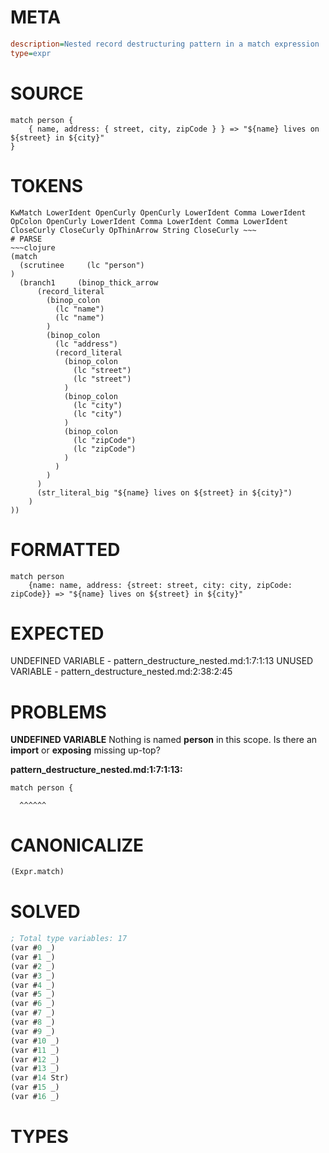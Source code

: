 # META
~~~ini
description=Nested record destructuring pattern in a match expression
type=expr
~~~
# SOURCE
~~~roc
match person {
    { name, address: { street, city, zipCode } } => "${name} lives on ${street} in ${city}"
}
~~~
# TOKENS
~~~text
KwMatch LowerIdent OpenCurly OpenCurly LowerIdent Comma LowerIdent OpColon OpenCurly LowerIdent Comma LowerIdent Comma LowerIdent CloseCurly CloseCurly OpThinArrow String CloseCurly ~~~
# PARSE
~~~clojure
(match
  (scrutinee     (lc "person")
)
  (branch1     (binop_thick_arrow
      (record_literal
        (binop_colon
          (lc "name")
          (lc "name")
        )
        (binop_colon
          (lc "address")
          (record_literal
            (binop_colon
              (lc "street")
              (lc "street")
            )
            (binop_colon
              (lc "city")
              (lc "city")
            )
            (binop_colon
              (lc "zipCode")
              (lc "zipCode")
            )
          )
        )
      )
      (str_literal_big "${name} lives on ${street} in ${city}")
    )
))
~~~
# FORMATTED
~~~roc
match person
	{name: name, address: {street: street, city: city, zipCode: zipCode}} => "${name} lives on ${street} in ${city}"
~~~
# EXPECTED
UNDEFINED VARIABLE - pattern_destructure_nested.md:1:7:1:13
UNUSED VARIABLE - pattern_destructure_nested.md:2:38:2:45
# PROBLEMS
**UNDEFINED VARIABLE**
Nothing is named **person** in this scope.
Is there an **import** or **exposing** missing up-top?

**pattern_destructure_nested.md:1:7:1:13:**
```roc
match person {
```
      ^^^^^^


# CANONICALIZE
~~~clojure
(Expr.match)
~~~
# SOLVED
~~~clojure
; Total type variables: 17
(var #0 _)
(var #1 _)
(var #2 _)
(var #3 _)
(var #4 _)
(var #5 _)
(var #6 _)
(var #7 _)
(var #8 _)
(var #9 _)
(var #10 _)
(var #11 _)
(var #12 _)
(var #13 _)
(var #14 Str)
(var #15 _)
(var #16 _)
~~~
# TYPES
~~~roc
~~~
